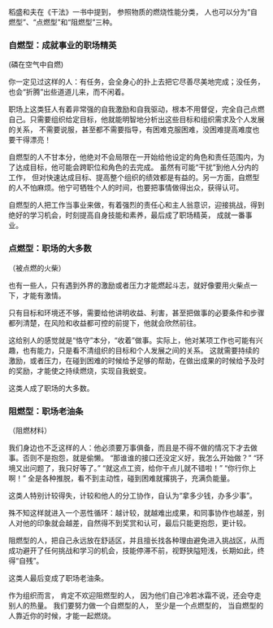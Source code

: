 稻盛和夫在《干法》一书中提到， 参照物质的燃烧性能分类， 人也可以分为“自燃型”、“点燃型”和“阻燃型”三种。

### 自燃型：成就事业的职场精英
(磷在空气中自燃)

你一定见过这样的人：有任务，会全身心的扑上去把它尽善尽美地完成；没任务，也会“折腾”出些道道儿来，而不闲着。

职场上这类狂人有着非常强的自我激励和自我驱动，根本不用督促，完全自己点燃自己。只需要组织给定目标，他就能明智地分析出这些目标和组织需求及个人发展的关系，
不需要说服，甚至都不需要指导，有困难克服困难，没困难提高难度也要干得漂亮！
 
自燃型的人不甘本分，他绝对不会局限在一开始给他设定的角色和责任范围内，为了达成目标，他可能会跨职位和角色的去完成。 虽然有可能“干扰”到他人分内的工作，
但对快速达成目标、提高整个组织的绩效都是有益的。另一方面，自燃型的人不怕麻烦。他宁可牺牲个人的时间，也要把事情做得出众，获得认可。
 
自燃型的人把工作当事业来做，有着强烈的责任心和主人翁意识，迎接挑战，得到绝好的学习机会，时刻提高自身技能和素养，最后成了职场精英， 成就一番事业。

### 点燃型：职场的大多数
（被点燃的火柴）

也有一些人，只有遇到外界的激励或者压力才能燃起斗志，就好像要用火柴点一下，才能有激情。

只有目标和环境还不够，需要给他讲明收益、利害，甚至把做事的必要条件和步骤都列清楚，在风险和收益都可控的前提下，他就会欣然前往。
 
这给别人的感觉就是“恪守”本分，“收着”做事。实际上，他对某项工作也可能有兴趣，也有能力，只是看不清组织的目标和个人发展之间的关系。
这就需要持续的激励，或者压力，在碰到困难的时候给予足够的帮助，在做出成果的时候给予及时的奖励，才能使之持续燃烧，实现自我蜕变。
 
这类人成了职场的大多数。

### 阻燃型：职场老油条
（阻燃材料）
 
我们身边也不乏这样的人：他必须要万事俱备，而且是不得不做的情况下才去做事。否则不是抱怨，就是偷懒。
“那谁谁的接口还没定义好，我怎么开始做？”
“环境又出问题了，我只好等了。”
“就这点工资，给你干点儿就不错啦！”
“你行你上啊！”
全是各种推脱，看不到主动性，碰到困难就撂挑子，充满负能量。

这类人特别计较得失，计较和他人的分工协作，自认为“拿多少钱，办多少事”。

殊不知这样就进入一个恶性循环：越计较，就越难出成果，和同事协作也越差，别人对他的印象就会越差，自然得不到奖赏和认可，最后只能更抱怨，更计较。
 
阻燃型的人，把自己永远放在舒适区，并且擅长找各种理由避免进入挑战区，从而成功避开了任何挑战和学习的机会，技能停滞不前，视野狭隘短浅，长期如此，终得“自残”。
 
这类人最后变成了职场老油条。

作为组织而言， 肯定不欢迎阻燃型的人， 因为他们自己冷若冰霜不说，还会夺走别人的热量。
我们要努力做一个自燃型的人， 至少是一个点燃型的， 当自燃型的人靠近你的时候，才能一起燃烧。
 
